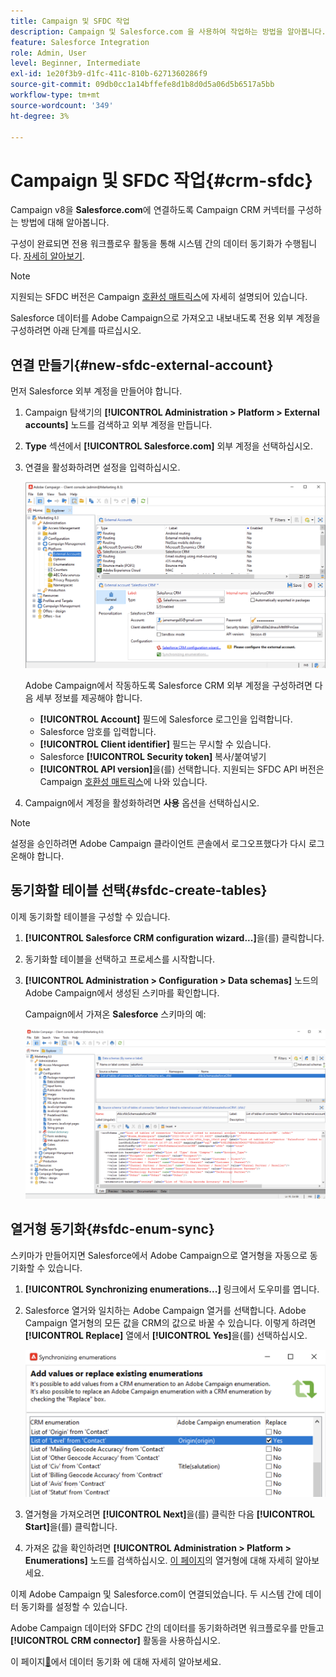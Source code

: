 ```yaml
---
title: Campaign 및 SFDC 작업
description: Campaign 및 Salesforce.com 을 사용하여 작업하는 방법을 알아봅니다.
feature: Salesforce Integration
role: Admin, User
level: Beginner, Intermediate
exl-id: 1e20f3b9-d1fc-411c-810b-6271360286f9
source-git-commit: 09db0cc1a14bffefe8d1b8d0d5a06d5b6517a5bb
workflow-type: tm+mt
source-wordcount: '349'
ht-degree: 3%

---
```


# Campaign 및 SFDC 작업{#crm-sfdc}

Campaign v8을 **Salesforce.com**&#x200B;에 연결하도록 Campaign CRM 커넥터를 구성하는 방법에 대해 알아봅니다.

구성이 완료되면 전용 워크플로우 활동을 통해 시스템 간의 데이터 동기화가 수행됩니다. [자세히 알아보기](crm-data-sync.md).

>[!NOTE]
>
>지원되는 SFDC 버전은 Campaign [호환성 매트릭스](../start/compatibility-matrix.md)에 자세히 설명되어 있습니다.

Salesforce 데이터를 Adobe Campaign으로 가져오고 내보내도록 전용 외부 계정을 구성하려면 아래 단계를 따르십시오.

## 연결 만들기{#new-sfdc-external-account}

먼저 Salesforce 외부 계정을 만들어야 합니다.

1. Campaign 탐색기의 **[!UICONTROL Administration > Platform > External accounts]** 노드를 검색하고 외부 계정을 만듭니다.
1. **Type** 섹션에서 **[!UICONTROL Salesforce.com]** 외부 계정을 선택하십시오.
1. 연결을 활성화하려면 설정을 입력하십시오.

   ![](assets/sfdc-external-account.png)

   Adobe Campaign에서 작동하도록 Salesforce CRM 외부 계정을 구성하려면 다음 세부 정보를 제공해야 합니다.

   * **[!UICONTROL Account]** 필드에 Salesforce 로그인을 입력합니다.
   * Salesforce 암호를 입력합니다.
   * **[!UICONTROL Client identifier]** 필드는 무시할 수 있습니다.
   * Salesforce **[!UICONTROL Security token]** 복사/붙여넣기
   * **[!UICONTROL API version]**&#x200B;을(를) 선택합니다. 지원되는 SFDC API 버전은 Campaign [호환성 매트릭스](../start/compatibility-matrix.md)에 나와 있습니다.

1. Campaign에서 계정을 활성화하려면 **사용** 옵션을 선택하십시오.

>[!NOTE]
>
>설정을 승인하려면 Adobe Campaign 클라이언트 콘솔에서 로그오프했다가 다시 로그온해야 합니다.

## 동기화할 테이블 선택{#sfdc-create-tables}

이제 동기화할 테이블을 구성할 수 있습니다.

1. **[!UICONTROL Salesforce CRM configuration wizard...]**&#x200B;을(를) 클릭합니다.
1. 동기화할 테이블을 선택하고 프로세스를 시작합니다.
1. **[!UICONTROL Administration > Configuration > Data schemas]** 노드의 Adobe Campaign에서 생성된 스키마를 확인합니다.

   Campaign에서 가져온 **Salesforce** 스키마의 예:

   ![](assets/sfdc-schemas.png)

## 열거형 동기화{#sfdc-enum-sync}

스키마가 만들어지면 Salesforce에서 Adobe Campaign으로 열거형을 자동으로 동기화할 수 있습니다.

1. **[!UICONTROL Synchronizing enumerations...]** 링크에서 도우미를 엽니다.
1. Salesforce 열거와 일치하는 Adobe Campaign 열거를 선택합니다.
Adobe Campaign 열거형의 모든 값을 CRM의 값으로 바꿀 수 있습니다. 이렇게 하려면 **[!UICONTROL Replace]** 열에서 **[!UICONTROL Yes]**&#x200B;을(를) 선택하십시오.

   ![](assets/sfdc-enum.png)

1. 열거형을 가져오려면 **[!UICONTROL Next]**&#x200B;을(를) 클릭한 다음 **[!UICONTROL Start]**&#x200B;을(를) 클릭합니다.

1. 가져온 값을 확인하려면 **[!UICONTROL Administration > Platform > Enumerations]** 노드를 검색하십시오. [이 페이지](../config/ui-settings.md#enumerations)의 열거형에 대해 자세히 알아보세요.

이제 Adobe Campaign 및 Salesforce.com이 연결되었습니다. 두 시스템 간에 데이터 동기화를 설정할 수 있습니다.

Adobe Campaign 데이터와 SFDC 간의 데이터를 동기화하려면 워크플로우를 만들고 **[!UICONTROL CRM connector]** 활동을 사용하십시오.

이 페이지[&#128279;](crm-data-sync.md)에서 데이터 동기화 에 대해 자세히 알아보세요.

